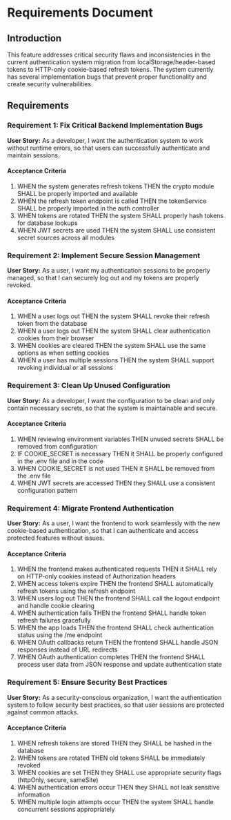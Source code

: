 # Requirements Document

## Introduction

This feature addresses critical security flaws and inconsistencies in the current authentication system migration from localStorage/header-based tokens to HTTP-only cookie-based refresh tokens. The system currently has several implementation bugs that prevent proper functionality and create security vulnerabilities.

## Requirements

### Requirement 1: Fix Critical Backend Implementation Bugs

**User Story:** As a developer, I want the authentication system to work without runtime errors, so that users can successfully authenticate and maintain sessions.

#### Acceptance Criteria

1. WHEN the system generates refresh tokens THEN the crypto module SHALL be properly imported and available
2. WHEN the refresh token endpoint is called THEN the tokenService SHALL be properly imported in the auth controller
3. WHEN tokens are rotated THEN the system SHALL properly hash tokens for database lookups
4. WHEN JWT secrets are used THEN the system SHALL use consistent secret sources across all modules

### Requirement 2: Implement Secure Session Management

**User Story:** As a user, I want my authentication sessions to be properly managed, so that I can securely log out and my tokens are properly revoked.

#### Acceptance Criteria

1. WHEN a user logs out THEN the system SHALL revoke their refresh token from the database
2. WHEN a user logs out THEN the system SHALL clear authentication cookies from their browser
3. WHEN cookies are cleared THEN the system SHALL use the same options as when setting cookies
4. WHEN a user has multiple sessions THEN the system SHALL support revoking individual or all sessions

### Requirement 3: Clean Up Unused Configuration

**User Story:** As a developer, I want the configuration to be clean and only contain necessary secrets, so that the system is maintainable and secure.

#### Acceptance Criteria

1. WHEN reviewing environment variables THEN unused secrets SHALL be removed from configuration
2. IF COOKIE_SECRET is necessary THEN it SHALL be properly configured in the .env file and in the code
3. WHEN COOKIE_SECRET is not used THEN it SHALL be removed from the .env file
4. WHEN JWT secrets are accessed THEN they SHALL use a consistent configuration pattern

### Requirement 4: Migrate Frontend Authentication

**User Story:** As a user, I want the frontend to work seamlessly with the new cookie-based authentication, so that I can authenticate and access protected features without issues.

#### Acceptance Criteria

1. WHEN the frontend makes authenticated requests THEN it SHALL rely on HTTP-only cookies instead of Authorization headers
2. WHEN access tokens expire THEN the frontend SHALL automatically refresh tokens using the refresh endpoint
3. WHEN users log out THEN the frontend SHALL call the logout endpoint and handle cookie clearing
4. WHEN authentication fails THEN the frontend SHALL handle token refresh failures gracefully
5. WHEN the app loads THEN the frontend SHALL check authentication status using the /me endpoint
6. WHEN OAuth callbacks return THEN the frontend SHALL handle JSON responses instead of URL redirects
7. WHEN OAuth authentication completes THEN the frontend SHALL process user data from JSON response and update authentication state

### Requirement 5: Ensure Security Best Practices

**User Story:** As a security-conscious organization, I want the authentication system to follow security best practices, so that user sessions are protected against common attacks.

#### Acceptance Criteria

1. WHEN refresh tokens are stored THEN they SHALL be hashed in the database
2. WHEN tokens are rotated THEN old tokens SHALL be immediately revoked
3. WHEN cookies are set THEN they SHALL use appropriate security flags (httpOnly, secure, sameSite)
4. WHEN authentication errors occur THEN they SHALL not leak sensitive information
5. WHEN multiple login attempts occur THEN the system SHALL handle concurrent sessions appropriately